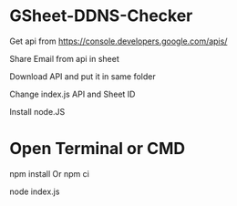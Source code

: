 # GSheet-DDNS-Checker

Get api from https://console.developers.google.com/apis/

Share Email from api in sheet

Download API and put it in same folder

Change index.js API and Sheet ID




Install node.JS

# Open Terminal or CMD

npm install Or npm ci

node index.js
